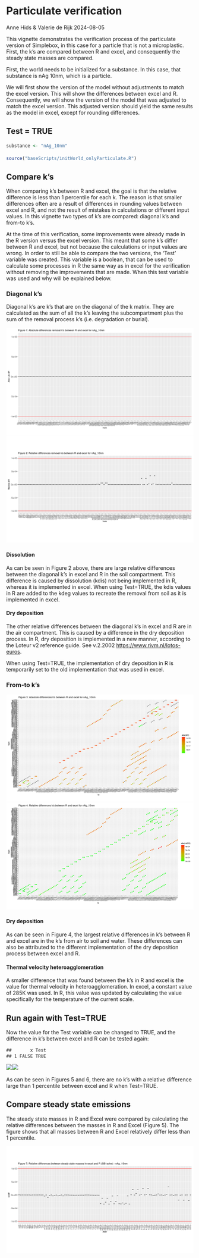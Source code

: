 Particulate verification
================
Anne Hids & Valerie de Rijk
2024-08-05

This vignette demonstrates the verification process of the particulate
version of Simplebox, in this case for a particle that is not a
microplastic. First, the k’s are compared between R and excel, and
consequently the steady state masses are compared.

First, the world needs to be initialized for a substance. In this case,
that substance is nAg 10nm, which is a particle.

We will first show the version of the model without adjustments to match
the excel version. This will show the differences between excel and R.
Consequently, we will show the version of the model that was adjusted to
match the excel version. This adjusted version should yield the same
results as the model in excel, except for rounding differences.

## Test = TRUE

``` r
substance <- "nAg_10nm"

source("baseScripts/initWorld_onlyParticulate.R")
```

## Compare k’s

When comparing k’s between R and excel, the goal is that the relative
difference is less than 1 percentile for each k. The reason is that
smaller differences often are a result of differences in rounding values
between excel and R, and not the result of mistakes in calculations or
different input values. In this vignette two types of k’s are compared:
diagonal k’s and from-to k’s.

At the time of this verification, some improvements were already made in
the R version versus the excel version. This meant that some k’s differ
between R and excel, but not because the calculations or input values
are wrong. In order to still be able to compare the two versions, the
‘Test’ variable was created. This variable is a boolean, that can be
used to calculate some processes in R the same way as in excel for the
verification without removing the improvements that are made. When this
test variable was used and why will be explained below.

### Diagonal k’s

Diagonal k’s are k’s that are on the diagonal of the k matrix. They are
calculated as the sum of all the k’s leaving the subcompartment plus the
sum of the removal process k’s (i.e. degradation or burial).

![](Particulate-verification_files/figure-gfm/Plot%20diagonal%20differences-1.png)<!-- -->![](Particulate-verification_files/figure-gfm/Plot%20diagonal%20differences-2.png)<!-- -->

#### Dissolution

As can be seen in Figure 2 above, there are large relative differences
between the diagonal k’s in excel and R in the soil compartment. This
difference is caused by dissolution (kdis) not being implemented in R,
whereas it is implemented in excel. When using Test=TRUE, the kdis
values in R are added to the kdeg values to recreate the removal from
soil as it is implemented in excel.

#### Dry deposition

The other relative differences between the diagonal k’s in excel and R
are in the air compartment. This is caused by a difference in the dry
deposition process. In R, dry deposition is implemented in a new manner,
according to the Loteur v2 reference guide. See v.2.2002
<https://www.rivm.nl/lotos-euros>.

When using Test=TRUE, the implementation of dry deposition in R is
temporarily set to the old implementation that was used in excel.

### From-to k’s

![](Particulate-verification_files/figure-gfm/Plot%20k%20differences-1.png)<!-- -->![](Particulate-verification_files/figure-gfm/Plot%20k%20differences-2.png)<!-- -->

#### Dry deposition

As can be seen in Figure 4, the largest relative differences in k’s
between R and excel are in the k’s from air to soil and water. These
differences can also be attributed to the different implementation of
the dry deposition process between excel and R.

#### Thermal velocity heteroagglomeration

A smaller difference that was found between the k’s in R and excel is
the value for thermal velocity in heteroagglomeration. In excel, a
constant value of 285K was used. In R, this value was updated by
calculating the value specifically for the temperature of the current
scale.

## Run again with Test=TRUE

Now the value for the Test variable can be changed to TRUE, and the
difference in k’s between excel and R can be tested again:

    ##       x Test
    ## 1 FALSE TRUE

![](Particulate-verification_files/figure-gfm/Plots%20test%20TRUE-1.png)<!-- -->![](Particulate-verification_files/figure-gfm/Plots%20test%20TRUE-2.png)<!-- -->

As can be seen in Figures 5 and 6, there are no k’s with a relative
difference large than 1 percentile between excel and R when Test=TRUE.

## Compare steady state emissions

The steady state masses in R and Excel were compared by calculating the
relative differences between the masses in R and Excel (Figure 5). The
figure shows that all masses between R and Excel relatively differ less
than 1 percentile.

![](Particulate-verification_files/figure-gfm/comparison%20of%20steady%20state%20emissions%20using%20SB1Solve-1.png)<!-- -->
